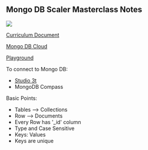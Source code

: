 ## Mongo DB Scaler Masterclass Notes
![](https://visitor-badge.glitch.me/badge?page_id=0xStryK3R.mongodb-masterclass-scaler&right_color=orange)

[Curriculum Document](https://docs.google.com/document/d/1-UbdACvyEuJRPlRwsqghj_JapLgTPmMcVreyf352niA/preview?pru=AAABgvl9wDI*s_vkJWd3KN4uItPnBpzgGg)

[Mongo DB Cloud](https://www.mongodb.com/atlas/database)

[Playground](https://mongoplayground.net/)

To connect to Mongo DB:
- [Studio 3t](https://studio3t.com/free/
)
- MongoDB Compass

Basic Points:
- Tables --> Collections
- Row --> Documents
- Every Row has '_id' column
- Type and Case Sensitive
- Keys: Values
- Keys are unique